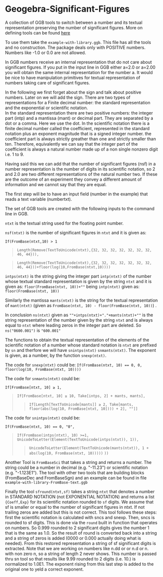 # Geogebra-Significant-Figures
A collection of GGB tools to switch between a number and its textual representation preserving the number of significant figures.  More on defining tools can be found [here](https://primi235711.altervista.org/moodle/course/view.php?id=5#section-4)

To use them take the `example-with-library.ggb`.  This file has all the tools and no construction. The package deals only with POSITIVE numbers. Numbers like -1.0  or 0.0 are not allowed.

In GGB numbers receive an internal representation that do not care about significant figures. If you put in the input line in GGB either a=2.0 or a=2.00 you will obtain the same internal representation for the number a. 
It would be nice to have manipulation primitives for textual representation of 
numbers taking care of significant figures. 

In the following we first forget about the sign and talk about positive numbers. Later on we will add the sign.
There are two types of representations for a Finite decimal number: the standard representation and the exponential or scientific notation.  
In the standard representation there are two positive numbers: the  integer part (intp) and a mantissa (mant) or decimal part. They are separated by a dot or a comma. Here we use the dot. In the scientific notation there is a finite decimal number called the coefficient, represented in the standard notation plus an exponent magnitude that is a signed integer number. the coefficient part is always strictly greather than one and strictly smaller than ten. Therefore, equivalently we can say that the integer part of the coefficient is always a natural number made up of a  non single nonzero digit i.e. 1 to 9.   

Having said this we can add that the number of significant figures (nsf) in a number representation is the number of digits in its scientific notation, so 
2 and 2.0 are two different representations of the natural number two. If these are the outcome  of an experiment  they convey a different amount of information and we cannot say that they are equal.

The first step will be to have an input field (number in the example) that reads a text variable (numbertxt).

The set of GGB tools are created with the following inputs to the command line in GGB.

`ntxt` is the textual string used for the floating point number.

`nsf(ntxt)` is the number of significant figures in `ntxt` and it is given as: 

`If(FromBase(ntxt,10) > 1`

>`Length(Remove(TextToUnicode(ntxt),{32, 32, 32, 32, 32, 32, 32, 46, 44})),`

>`Length(Remove(TextToUnicode(ntxt),{32, 32, 32, 32, 32, 32, 32, 46, 44}))+floor(log(10,FromBase(ntxt,10))))`

`intps(ntxt)` is the string giving the integer part `intp(ntxt)` of the number whose textual standard representation is given by the string  `ntxt` and it is given as: `floor(FromBase(ntxt, 10))+""` being  `intp(ntxt)` given as: `floor(FromBase(ntxt, 10))` 

Similarly the mantissa `mants(ntxt)` is the string for the textual representation of `mant(ntxt)` (given as `FromBase(ntxt, 10) - floor(FromBase(ntxt, 10))`) .

In conclusion `ns(ntxt)` given as `""+intps(ntxt)+"."+mants(ntxt)+""` is the string representation of the number given by the string `ntxt` and is always equal to `ntxt` where leading zeros in the integer part are deleted. So `ns("0600.001")` is `"600.001"`

The functions to obtain the textual representation of the elements of the scientific notation of a number whose standard notation is `ntxt` are prefixed by  `sn` and therfore we will have  `snintps(ntxt)` `snmants(ntxt)`. The exponent is given, as a number, by the function `snexp(ntxt)`.

The code for `snexp(ntxt)` could be:
`If(FromBase(ntxt, 10) == 0, 0, floor(log(10, FromBase(ntxt, 10))))`

The code for `snmants(ntxt)` could be:

`If[FromBase[ntxt, 10] ≥ 1,`
>`If[FromBase[ntxt, 10] ≥ 10, Take[intps, 2] + mants, mants],` 
>>`If[Length[TextToUnicode[mants]] ≥ 2, Take[mants, floor(abs(log(10, FromBase[ntxt, 10]))) + 2], ""]]`

The code for `snintps(ntxt)` could be:

`If(FromBase(ntxt, 10) == 0, "0",`
>`If(FromBase(intps(ntxt), 10) >=1, UnicodeToLetter(Element(TextToUnicode(intps(ntxt)), 1)),`
>>`UnicodeToLetter(Element(TextToUnicode(mants(ntxt)), 1 + abs(log(10, FromBase(ntxt, 10)))))`
`))` 

Another Tool is `FromBaseSci` that takes a string and returns a number. The string could be a number in decimal (e.g. "-11.23") or scientific notation (e.g. "-1.123E1"). 
The tool with other two tools that are building blocks (FromBaseDec and FromBaseSgn) and an example can be found in file `example-with-library-FromBase-text.ggb`

Finally the tool `sfround(ntxt,sf)` takes a string `ntxt` that denotes a number in STANDARD NOTATION (not EXPONENTIAL NOTATION) and returns a list `{Coeff,Exp}` for its scientific notation rounded to `sf` digits.  We assume that sf is smaller or equal to  the number of significant figures in ntxt. If not trailing zeros are added but this is not correct. 
This tool follows these steps: first the scientific notation is calculated with sncs and snexp.  Then, sncs is rounded to sf digits. This is done via the `round` built in function that operates on numbers.  So 0.999 rounded to 2 significant digits gives the number 1 that is the same as 1.0. So the result of round is converted back into a string and a string of zeros is added (0000 or 0.000 actually doing what is needed). From this restored representation a string of sf significant digits is extracted. 
Note that we are working on numbers like n.dd or   or n.d  or n. with non zero n, so a string of length 2 never shows. 
This number is passed thru sn tool so that results like 9.99 rounded to 2 digits (i.e. 10.) is normalized to 1.0E1. The exponent rising from this last step is added to the original one to yeld a correct exponent.   